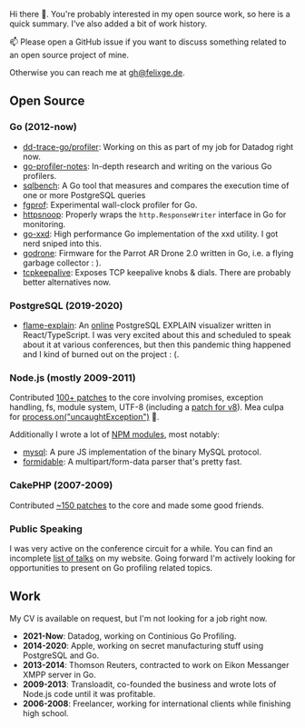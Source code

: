 Hi there 👋. You're probably interested in my open source work, so here is a quick summary. I've also added a bit of work history.

📫 Please open a GitHub issue if you want to discuss something related to an open source project of mine. 

Otherwise you can reach me at gh@felixge.de.

## Open Source

### Go (2012-now)

- [dd-trace-go/profiler](https://github.com/DataDog/dd-trace-go/tree/v1/profiler): Working on this as part of my job for Datadog right now.
- [go-profiler-notes](https://github.com/felixge/go-profiler-notes): In-depth research and writing on the various Go profilers.
- [sqlbench](https://github.com/felixge/sqlbench): A Go tool that measures and compares the execution time of one or more PostgreSQL queries
- [fgprof](https://github.com/felixge/fgprof): Experimental wall-clock profiler for Go.
- [httpsnoop](https://github.com/felixge/httpsnoop): Properly wraps the `http.ResponseWriter` interface in Go for monitoring.
- [go-xxd](https://github.com/felixge/go-xxd): High performance Go implementation of the xxd utility. I got nerd sniped into this.
- [godrone](https://github.com/felixge/godrone): Firmware for the Parrot AR Drone 2.0 written in Go, i.e. a flying garbage collector : ).
- [tcpkeepalive](https://github.com/felixge/tcpkeepalive): Exposes TCP keepalive knobs & dials. There are probably better alternatives now.

### PostgreSQL (2019-2020)

- [flame-explain](https://github.com/felixge/flame-explain): An [online](https://flame-explain.com/) PostgreSQL EXPLAIN visualizer written in React/TypeScript. I was very excited about this and scheduled to speak about it at various conferences, but then this pandemic thing happened and I kind of burned out on the project : (.

### Node.js (mostly 2009-2011)

Contributed [100+ patches](https://github.com/nodejs/node/commits?author=felixge) to the core involving promises, exception handling, fs, module system, UTF-8 (including a [patch for v8](https://codereview.chromium.org/121173009/)). Mea culpa for [process.on("uncaughtException")](https://github.com/nodejs/node/commit/2b252acea47af3ebeac3d7e68277f015667264cc) 🙈.

Additionally I wrote a lot of [NPM modules](https://www.npmjs.com/~felixge), most notably:

- [mysql](https://github.com/mysqljs/mysql): A pure JS implementation of the binary MySQL protocol.
- [formidable](https://github.com/node-formidable/formidable): A multipart/form-data parser that's pretty fast.

### CakePHP (2007-2009)

Contributed [~150 patches](https://github.com/cakephp/cakephp/commits?author=felixge) to the core and made some good friends.

### Public Speaking

I was very active on the conference circuit for a while. You can find an incomplete [list of talks](https://felixge.de/#speaking) on my website. Going forward I'm actively looking for opportunities to present on Go profiling related topics.

## Work

My CV is available on request, but I'm not looking for a job right now.

- **2021-Now**: Datadog, working on Continious Go Profiling.
- **2014-2020**: Apple, working on secret manufacturing stuff using PostgreSQL and Go.
- **2013-2014**: Thomson Reuters, contracted to work on Eikon Messanger XMPP server in Go.
- **2009-2013**: Transloadit, co-founded the business and wrote lots of Node.js code until it was profitable.
- **2006-2008**: Freelancer, working for international clients while finishing high school.
